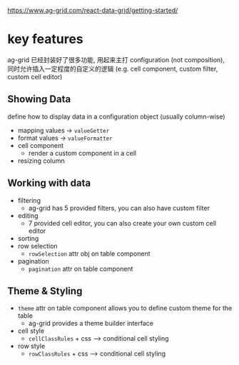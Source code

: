 https://www.ag-grid.com/react-data-grid/getting-started/

# key features

ag-grid 已经封装好了很多功能, 用起来主打 configuration (not composition), 同时允许插入一定程度的自定义的逻辑 (e.g. cell component, custom filter, custom cell editor)

## Showing Data

define how to display data in a configuration object (usually column-wise)

- mapping values -> `valueGetter`
- format values -> `valueFormatter`
- cell component
  - render a custom component in a cell
- resizing column

## Working with data

- filtering
  - ag-grid has 5 provided filters, you can also have custom filter
- editing
  - 7 provided cell editor, you can also create your own custom cell editor
- sorting
- row selection
  - `rowSelection` attr obj on table component
- pagination
  - `pagination` attr on table component


## Theme & Styling

+ `theme` attr on table component allows you to define custom theme for the table
  + ag-grid provides a theme builder interface
+ cell style
  + `cellClassRules` + css --> conditional cell styling
+ row style
  + `rowClassRules` + css --> conditional cell styling